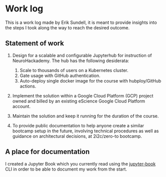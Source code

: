 # Work log

This is a work log made by Erik Sundell, it is meant to provide insights into the steps I took along the way to reach the desired outcome.

## Statement of work

1. Design for a scalable and configurable Jupyterhub for instruction of NeuroHackademy. The hub has the following desiderata:

    1. Scale to thousands of users on a Kubernetes cluster.
    1. Gate usage with GitHub authentication.
    1. Auto-deploy single docker image for the course with hubploy/GitHub actions.

2. Implement the solution within a Google Cloud Platform (GCP) project owned and billed by an existing eScience Google Cloud Platform account.

3. Maintain the solution and keep it running for the duration of the course.

4. To provide public documentation to help anyone create a similar bootcamp setup in the future, involving technical procedures as well as guidance on architectural decisions, at 2i2c/zero-to bootcamp. 

## A place for documentation

I created a Jupyter Book which you currently read using the
[jupyter-book](https://github.com/executablebooks/jupyter-book) CLI in order to
be able to document my work from the start.
